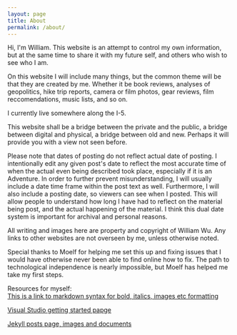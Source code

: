 ```yaml
---
layout: page
title: About
permalink: /about/
---
```


Hi, I'm William. This website is an attempt to control my own information, but at the same time to share it with my future self, and others who wish to see who I am. 

On this website I will include many things, but the common theme will be that they are created by me. Whether it be book reviews, analyses of geopolitics, hike trip reports, camera or film photos, gear reviews, film reccomendations, music lists, and so on. 

I currently live somewhere along the I-5. 

This website shall be a bridge between the private and the public, a bridge between digital and physical, a bridge between old and new. Perhaps it will provide you with a view not seen before. 

Please note that dates of posting do not reflect actual date of posting. I intentionally edit any given post's date to reflect the most accurate time of when the actual even being described took place, especially if it is an Adventure. In order to further prevent misunderstanding, I will usually include a date time frame within the post text as well. Furthermore, I will also include a posting date, so viewers can see when I posted. This will allow people to understand how long I have had to reflect on the material being post, and the actual happening of the material. I think this dual date system is important for archival and personal reasons. 

All writing and images here are property and copyright of William Wu. Any links to other websites are not overseen by me, unless otherwise noted. 

Special thanks to Moelf for helping me set this up and fixing issues that I would have otherwise never been able to find online how to fix. The path to technological independence is nearly impossible, but Moelf has helped me take my first steps. 






Resources for myself:  
[This is a link to markdown syntax for bold, italics, images etc formatting](https://kramdown.gettalong.org/quickref.html#links-and-images)

[Visual Studio getting started papge](https://code.visualstudio.com/docs/?dv=win)

[Jekyll posts page, images and documents](https://jekyllrb.com/docs/posts/#including-images-and-resources)




